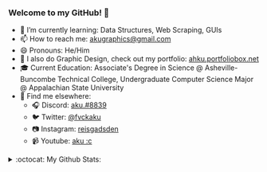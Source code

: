 ### Welcome to my GitHub! 👋

<!--
**reismgadsden/reismgadsden** is a ✨ _special_ ✨ repository because its `README.md` (this file) appears on your GitHub profile.
-->

- 🌱 I’m currently learning: Data Structures, Web Scraping, GUIs
- 📫 How to reach me: akugraphics@gmail.com
- 😄 Pronouns: He/Him
- 🎨 I also do Graphic Design, check out my portfolio: <a href = "https://ahku.portfoliobox.net/">ahku.portfoliobox.net</a>
- 🎓 Current Education: Associate's Degree in Science @ Asheville-Buncombe Technical College, Undergraduate Computer Science Major @ Appalachian State University
- 🔎 Find me elsewhere:
  - 🎧 Discord: <a href = "https://discord.com/users/142790013573136385">aku.#8839</a>
  - 🐦 Twitter: <a href = "https://twitter.com/fvckaku">@fvckaku</a>
  - 📷 Instagram: <a href = "https://www.instagram.com/reisgadsden/">reisgadsden</a>
  - 📹 Youtube: <a href = "https://www.youtube.com/c/AkuGraphicss">aku :c</a>

<details>
  <summary>:octocat: My Github Stats:</summary>
  
  <img align="left" alt="reismgadsden's Github Stats" src="https://github-readme-stats.vercel.app/api?username=reismgadsden&show_icons=true" />
  
</details>
